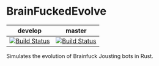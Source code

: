 # BrainFuckedEvolve

| develop  | master |
| ------------- | ------------- |
| [![Build Status](https://travis-ci.org/ABoschman/BrainFuckedEvolve.svg?branch=develop)](https://travis-ci.org/ABoschman/BrainFuckedEvolve)  |  [![Build Status](https://travis-ci.org/ABoschman/BrainFuckedEvolve.svg?branch=master)](https://travis-ci.org/ABoschman/BrainFuckedEvolve)  |

Simulates the evolution of Brainfuck Jousting bots in Rust.
